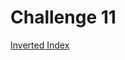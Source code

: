 Challenge 11
============

[Inverted Index](https://www3.nd.edu/~pbui/teaching/cse.30331.fa16/challenge11.html)
